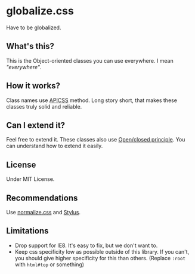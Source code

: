 globalize.css
=============

Have to be globalized.

## What's this?

This is the Object-oriented classes you can use everywhere. I mean _"everywhere"_.

## How it works?

Class names use [APICSS](https://byodkm.com/apicss/) method. Long story short, that makes these classes truly solid and reliable.

## Can I extend it?

Feel free to extend it. These classes also use [Open/closed principle](http://en.wikipedia.org/wiki/Open/closed_principle). You can understand how to extend it easily.

## License
Under MIT License.

## Recommendations
Use [normalize.css](https://github.com/necolas/normalize.css/) and [Stylus](http://learnboost.github.io/stylus/).

## Limitations
* Drop support for IE8. It's easy to fix, but we don't want to.
* Keep css specificity low as possible outside of this library. If you can't, you should give higher specificity for this than others. (Replace `:root` with `html#top` or something)
